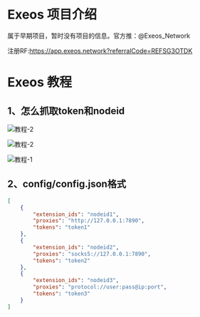 # Exeos 项目介绍
属于早期项目，暂时没有项目的信息。官方推：@Exeos_Network

注册RF:https://app.exeos.network?referralCode=REFSG3OTDK

# Exeos 教程
## 1、怎么抓取token和nodeid
![教程-2](https://github.com/user-attachments/assets/5f7927d7-e345-4cf9-bffc-4aa1ab525284)

![教程-2](https://github.com/user-attachments/assets/255016cb-d647-4f65-bc25-4e84ec4061b8)

![教程-1](https://github.com/user-attachments/assets/e5fba16f-9ca6-4d19-88c9-904d33584140)

## 2、config/config.json格式
```json
[
    {
        "extension_ids": "nodeid1",
        "proxies": "http://127.0.0.1:7890",
        "tokens": "token1"
    },
    {
        "extension_ids": "nodeid2",
        "proxies": "socks5://127.0.0.1:7890",
        "tokens": "token2"
    },
    {
        "extension_ids": "nodeid3",
        "proxies": "protocol://user:pass@ip:port",
        "tokens": "token3"
    }
]
```

